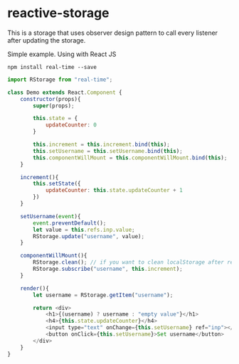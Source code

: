 # reactive-storage
This is a storage that uses observer design pattern to call every listener after updating the storage.

Simple example. Using with React JS

```
npm install real-time --save
```

```javascript
import RStorage from "real-time";

class Demo extends React.Component {
	constructor(props){
		super(props);

		this.state = {
			updateCounter: 0
		}

		this.increment = this.increment.bind(this);
		this.setUsername = this.setUsername.bind(this);
		this.componentWillMount = this.componentWillMount.bind(this);
	}

	increment(){
		this.setState({
			updateCounter: this.state.updateCounter + 1
		})
	}

	setUsername(event){
		event.preventDefault();
		let value = this.refs.inp.value;
		RStorage.update("username", value);
	}

	componentWillMount(){
		RStorage.clean(); // if you want to clean localStorage after reloading
		RStorage.subscribe("username", this.increment);
	}

	render(){
		let username = RStorage.getItem("username");

		return <div>
			<h1>{(username) ? username : "empty value"}</h1>
			<h4>{this.state.updateCounter}</h4>
			<input type="text" onChange={this.setUsername} ref="inp"></input>
			<button onClick={this.setUsername}>Set username</button>
		</div>
	}
}
```
